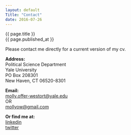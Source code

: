 ```yaml
---
layout: default
Title: "Contact"
date: 2016-07-26
---
```

{{ page.title }}   
{{ page.published_at }}  

Please contact me directly for a current version of my cv. 

**Address:**  
Political Science Department  
Yale University  
PO Box 208301  
New Haven, CT 06520-8301

**Email:**  
molly.offer-westort@yale.edu  
OR  
mollyow@gmail.com

**Or find me at:**  
[linkedin](https://www.linkedin.com/in/molly-offer-westort-1a61b02b)  
[twitter](https://twitter.com/mofferw)  
<!-- [Google Scholar](https://scholar.google.com/citations?user=LXRPhHoAAAAJ&hl=en&oi=ao) --> 
